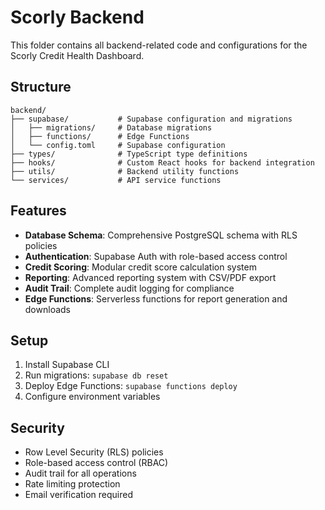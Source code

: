 # Scorly Backend

This folder contains all backend-related code and configurations for the Scorly Credit Health Dashboard.

## Structure

```
backend/
├── supabase/           # Supabase configuration and migrations
│   ├── migrations/     # Database migrations
│   ├── functions/      # Edge Functions
│   └── config.toml     # Supabase configuration
├── types/              # TypeScript type definitions
├── hooks/              # Custom React hooks for backend integration
├── utils/              # Backend utility functions
└── services/           # API service functions
```

## Features

- **Database Schema**: Comprehensive PostgreSQL schema with RLS policies
- **Authentication**: Supabase Auth with role-based access control
- **Credit Scoring**: Modular credit score calculation system
- **Reporting**: Advanced reporting system with CSV/PDF export
- **Audit Trail**: Complete audit logging for compliance
- **Edge Functions**: Serverless functions for report generation and downloads

## Setup

1. Install Supabase CLI
2. Run migrations: `supabase db reset`
3. Deploy Edge Functions: `supabase functions deploy`
4. Configure environment variables

## Security

- Row Level Security (RLS) policies
- Role-based access control (RBAC)
- Audit trail for all operations
- Rate limiting protection
- Email verification required
